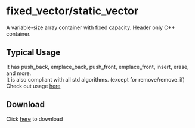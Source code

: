 # fixed_vector/static_vector
A variable-size array container with fixed capacity. Header only C++ container.

## Typical Usage
It has push_back, emplace_back, push_front, emplace_front, insert, erase, and more.\
It is also compliant with all std algorithms. (except for remove/remove_if)\
Check out usage [here](https://godbolt.org/#z:OYLghAFBqd5QCxAYwPYBMCmBRdBLAF1QCcAaPECAMzwBtMA7AQwFtMQByARg9KtQYEAysib0QXACx8BBAKoBnTAAUAHpwAMvAFYTStJg1DIApACYAQuYukl9ZATwDKjdAGFUtAK4sGIMwDspK4AMngMmAByPgBGmMQgAMwAnMmkAA6oCoRODB7evv5BmdmOAmER0SxxCSlpdpgOuUIETMQE%2BT5%2BgbaY9mUMLW0EFVGx8Umptq3tnYU9CjMj4WPVE3UAlLaoXsTI7BzmieHI3lgA1CaJboTxTETEV9gmGgCCRydnmJfX4TlieAAXvEAPq0PCLJ4vd5mY4MU5eC5XNyLLCqfbpAhQt4feFfH4o9KGbEwuEIpHXMTAEiEBAsEnQgiYFjpAxM5EEACe6UYrG%2BABVSOdUSAQNlgSCCOchCTTkwFApzjRVJh0CCAG6NB6XHEBKxvdJeGLg5AgaHnC3nAD0VvOXJ5CnNlq82SM53VYi8mEl3O%2Blv9AauABFzvyrvrXv6XeFgOdMuEmcQA8nA4kQ/yAFThp0W6NutAMRYg%2BOCeIpy3B84FxahrOJCNR12x4iYKjxRj7cvJythswANmzb0bMarAiLLbbLfhfu7adHhalvYH9Zz5zzsfF3vtM67FsrIrFQK3g8jzqb53wVEnHa3vvLlcxxEvVElJ%2BHbtuxHuJF3qfTdYbM8R2rAgQU/b8k3vOcQNrN8gLdFtNWIJQwMTCCU33Ah0FFRD4hQ8CHmRAiSChFch3g2MQJBXDkO9Yik0w7CQBo/C0MI64qPo0iI3SYg8A9JkzXIi0PW8W8eXOFgQXQe4mBMABWCwZXkoM4ItTcfQkqTRCJZBCE5NThSPTTvikzcT0NY08FNVcbXnRZiC8BwSEdYT7KZVReKVPAVTVTVnOICANh1U9kxASSQR0pg9K5CAhC2CLNwgDRgr3NyTD1DLVLckDME8pNlVVDUtRICADz%2BRwAWBYgwQhLFrjDRJsHOcFFmC1d/XC7SmF0/S4oSsyjwgVqCAAOiSjYNlXDLAOTA8FCJBhkUa5qCBZH4QxmiKZNaIUZQCVSyNCgMDzQdJOWGurRriYBwiCoURtG1x7rtFlrswW6GCCqajv9LLbNtejXOOhSrEUhgMAhUQnwU1SVPcvKvPo39/Ruu7gohvKMXq2bLkU0GIfwBRofQWHYYR/L3NQu5tXLNGvuCmDMfRTBMUM0GCch4m2lJlTydyynkZRi1nox1AsdZnHpvx8GuZJsn4YFrzOLYn9y1F9zzmZ7G32lsGLEJqGeYVkMlaTFi6NVyCA2Iemgq18WWbZ36Kxlg25eNvnFbHDzlZ96jMCQ1iaZ/W2PvRzXtcl9m3cN7mYa902fcR83A7wy2Q%2Bt/0p3Qe2o%2Bd3GOdlon5cTim/YXAOg4zr9tRz%2B2mcdnWjr1zmS89uGk4XFOqaFlNkDtxmfYdiWC9b4ujYTzvy6TFXM67fYGFzoeFxHp2pfS2OPan/nk8pqiLep2uf2QMPPob4f843kGt/bnfve7/f/cP5HT41xvR%2BvgGqx66L9PH92d9ebTzNucGIqBPDnGZJiC6K8axXxjvrOOpcQF7y8hpbcRlgQX1Xggl2e5b6T2AbvR%2B6DjKYKijFWBkcm7Rxbm5OyfRmSMClNFfYCoAHII7iQxYPcJztmnCmVAPJj6PBlkGMqWFRQYK1j9QuhD47EIfrwp%2Bld%2BFTk7MIzORcJHzXIbI9yiC25EJNjPc46ibwpnuJIpiMiGByM4dvJRXcVEV3HK2ARnZrF6IlFKexhj8F4yQU40xoCLGCOTFQYgsggpGInoo0JaDZ7Pw8Ro74USYlwOvn9BRKCeG%2B1TteCJAYYjRQANaxMCUXQBJiy6gIPqkyxpTkAVKyYZOyO0mDnDYZgDhm9glAMSaQpM/JzgZhTJ0vOtCx79OMQkupSTNajPGZMrJa9m64zsiwSGNA8KriZCyNkmBkRygVKNc55xXjEGAI6JqZjwmdmgQYfYIJmkVKuTc8wA5%2BznNGt065CgHFuQOaye4xyOIGDORcj5tzmphMaYIp50VvQZMEBAGFXyvm/P%2BTcoFx1QHqlQHgdAcYXQIFeeUiAMElznFUHi/0BKiUksNAoclbyIBLi%2BbS%2BllpGXEtJaykEqKCBUuHjSulhk%2BXMrJUK6JaLOX9m5ZKxZhL%2BWZHSBSlplTcZSrjMI2VmSTz7KReyCF8oFDYoxXc0ByMkX7FFZXZGJQcgCCFBi/sWKLltFxcq4Z5xkbhCUO0B1RYnVZBdQwIU1KuUSsCTaq2/rCzxBFXPURerSi5CFAqvsSr6HHTsvyAA8kGQtkkmCcjiL87%2B8b56BuTSG0CYaM2uqweJb4kalkxp5RaOyIKjknMhYqAAkgwQ0BAh31ThYsgNSbg2pvQs6gYQoR1jond5ZCBBl2jq8OOqUkKCDdutLaGtaa61zv9k2iNQpyoMH%2BOCaqtVIQNSeP62gh6T3oTuEoBtR8F3hoGIegtxbS0sHLZW85AMP3ai/ZgH9yMaAbqjRehN%2B730qqZVWegbQpmf19a4pMqqSUtiSj4rcsijUHSNW8PtYKOS%2BmYGwUM16pGHl8dKBkuTuHKIKXaejfJvK%2BWKgFZapAZRNVFPBnyRV/LsTcIKMT2BRSD3WZLS4mU3ItgILsBglx%2BxSU6aDDQZMW6Ueoya8FbhtwMYFMx2x%2BiFPQmqVw%2B%2BLieNWf44VPyJVHgNVE08UU87tSeaE7J%2BT/mQDKY/uvNTuNNPad032fTslDPGYjP9MzhzaPXHc4xwUwoWMyIcziTjLmzE5fSVJrzwnfMKYkwm4LMmSI1fCxrK%2BMXVxxeIDpr5SXWig0GsCVLjnTOvBo6ayzfHcu2ekfZjjAzamoL9eVgT0nvMidqygZD88Gtrea%2BJkA79L7TKlDNDrmAtNdYS71uSikBvHL5iZ7K7wMugvG8tvLpHJTsaao5krziyuTYq4JxrPm5N%2Bf2y/erlWQtNbBxts%2BEc2unY0%2Bd%2BLB5IeZwgAQBAEIAC0TxRZ4vS6N8zdGeTWaY/luzbGivvD%2B0M/DvHyceehyD9b4WGnV1/UF1nu24fhYRwzGhn92so4uzp9HadaLc9KtjvHBOl7fQo09sbFn3vTdY2R2nTmQkLKW4DlbVXQvg8U8xKXwc007eq/ziHrXjui%2BOp1iXLGMeiKxzjhQ%2BOmqDyJyN1XZPeRTapzNmnc25l5O4z3ZbVvjcbc5%2BnGXBVefW7C7bxXaykfqcd6jy7kuuf0Xd/L734cGa%2B6e4yUn2WDcfYK7Nn7xX5vzMW4z6PyfY8c625btvsPU%2Bm4HiXnB8D7fI%2Bz%2BLq70lkuKSMw9tLfvK8TeZ0Hz7Uptf071y3g3Mee8m4C539CW/Qe94C4d3Bw%2Bs/Zxz91vTE%2B%2Bu3ZBOZGfw2Vfz/V8HzXX3V%2BN4j65qPm/u%2BH5302zUXNxrn33/3Z321PkiyOxFxHwvzHzzwTwLzl09wV2XjLwr0yze2rw10KzD3iW/wB0XyB1WxT0APj2l0k2Bz5yPxQHrgzzP1i0vzf1dwgkL1QOL3PkmmV0cxe37Sr2IMp2X2%2B2eAb3Dy4x/0pnAUgQPwgNN2gVigYNgPP0tCd3OAgDuw2krBSh4L4KywX0DxszfzwPrzpy/wkLMWENkL21NwmmF2izgNUOYLu10JJywLVxwOMLr1ELMPENK1ASsPAJsIC1/ioUHz8UYLOzH26l6i5FcMwNew8MEJr2py13wJqSb3yV/0EOsJt1NweRIKN23w2y0VER0RsRDzI38UcItDwCoAgG62uHOA0HOB/EaOeDnDu3ajdi8AYHBDKT6AMjLhqIDGx2iQAHc38dhQJUAXwvwjBYNzAzBsAAAlFYwtFY8KfkYgTkEcIgbpZAdhRUaY1oqgcxQwYAb4JhNgQQJYw9YneA%2BLa7AmIbXUZ/dwgPCnFIyoj/dI5zf7UBVvagsguPFJIpTsXI2g0oiCco4Q/xGCEYuohogkZo1opMdoysLooJUGXo/owY0xEY/0MY1ASYg8aYkEWY6iC4xYswZYtYjYrYnYvY1AA4o41ondU484hYqBegG4rEWk%2B4kbR4y7Z48GV494OfD4gQwwoQ2vUPUwnXQZdfNzP/YE9vW3cEwomHAAjbbxOUqo9qFQ2o%2BoxotwVEton4DokMLE6pXEvAAY2gIY6eQky0Yk0kljckyk%2BYy4iAJY1Y9YzY0MJkt0fYnpBUdkqUWYrky4nk5hW4gU9mIUpw6Im/G7A2cU4nf3aUr43A7w37cw/wxZIE0g9UvvMEzxLUtnYIkAPU1Ir7eE4eREk0lEloi00ia0%2B/I8bo/WO0h0p08mF0i0N0qYndCkuY6k302k/0hkoM3YkMlksM44jkqM70q43klhO4xMp7YUnTUU9Mx/N4hI/ggwnMrw%2BUnwxUhbLIymYsoonUgXBFCEoIvI0UYVe2JsjQzs4ELQucFKbExSXs/E4Yo00YhACYkcmY8chYycukgM8KCGWMvk7pKUYVTcqpJMi0NQvc6fQ6Wfd4xIz4/jb49/FfP43XZvFUnI582ghpTUw3bUuQ18uVEVNZD8zQ4MbQ7snEvo%2B0oC50kCoksCkkiCscqk6Cv0%2BkwMhC64lhZCpUZitCwuDC8xZw1MlLA8iU/C481/YQz/PwgEos1Uks4oh8uiyEwA9lQ03GJE9itMTi/8iwQCx0gkgS10oS90piT0qCn0iSuCh2RC2S%2B4eS2QRS6aZSrCtSu/Tcc4XHc4LgDMyUgi7Moi3M88/M/ShnSimU8y0E4Asy6iiyylVikCmyr874Di38rigCnivsly3GQS8Csk0cr0ic3ymc6S9cwQOS1ChM9C7c5Mp4yKiwTQ2K%2BKjS4nI8/QnS/U34hUtfCinuTMeiqsl8kAVZFTTEB3Hc7aZLR7Sa7A5I1KtIuagsgyv1alcZHK8LdaqLbGLagakUtSvanEPQg6mU4ikwnwrMtwU5C1aFAFWUQyqitUkyjUis5amgwAu1b0dld1b5PsbFb1QFe640z86KiqjsyhfSKqxymqvigc1yoc9yt/egIwbHEEeIaJQKNqwMiWVUVUMtVQPAFgHwH%2BWIgyXqpS/qi0Pclw%2BGSsDlCokAfgYgcY42a4K1bACAJGjYX5bgqpSwawFwwJCKgzKKo8GKuKhKrSqazw3Skkb636y1AG0wwEoyu8xis3fKkG%2B8/baGg1NFOGz1P5GWlG/1eo2yw6TG0I7Ghypy/s/mwmu0Ymg8Um4Acmym0qGm8KOmrAElUDJmlmlgNmv%2BOIzmsK7mo9A8NgFgZAc6ScxLIasaoMIUHrIanCoUO7DMTcWYjleW3GU6YRC6QeIUUWIUQeawLgQ9bCgcucQWg8EWsWmGCWk2qWmWuW%2B4xWywZWtLMXQatWiwHC%2BI16pI96o62anw3VK6/bFlNlSlaNRVOlN20q9GuyzoyKH2rkHG/2uqjqNyxqljMOiO4gKmmC6c2mlmem%2BOpgRO1mrGtOswQUzO3msq3ukMVQdmKe4a0B56twpKk8lKs846ze9Dflbe03XezVCpbNblY%2Bj2sqn8729m6%2BvG5y4C%2Bq%2B%2B4S0OxgcO8lSO6mqcySmOz%2BuOxm5mv%2By%2BjmwBrc1cEBh/TaOcbO1ATUCAWNQuKBmep/XguB7SvWma0i021BkldB0UTBt8g%2BnNI%2BtighjGiKf%2BzkEhvEsh/iihomh%2BpiJ%2Buhl%2BqOxhvy2OhmhO9h5O/R0K9KZSm0bO5kPOi6Muhe4u0u6/BeiuxKI8auo8Wu/keu1cRu/OluqBdPdugfKaSwLuwyHu/mucCBhWqwaemBvC/a1e08/WxRv1QjCGkE8LNR5ijlTFQ%2Bqy1cE%2BjW3RmI1Ogxv20hgOzaIO4c6hsmqx1%2B6OqBFhhxn%2BpxlOqhVxkGdxq0Tx3O/O3xyfCwfx8fIJ2GSusqsJ4ECJqJtyGJ5upJ1uhJsBJJzu7u8usBt/bZERsR6aCRvJqRl6mR3Ww6pBje6ELegqjbdVLB98kq/B0%2Br25owx3i4xgm0x4O8x0USxim6xhh2C9q1AOXecvVDVN5SZv6ZS3HXHSRw8lewipfeRkQ95pR8p0s1R/VN8%2BptyRp783Rv820jp2%2BtyBqqhx%2Bmh5%2BgZ2xhFpF2MfY75tF9OtxzOjxljHO7xgu9JkulZxZ5ZtGo8XHLuzZzAbZw9PZiADulJw55eRJrgw9LFnFzS6Rgp/Fow4pr6%2BfI2/6z5EpjfYG4y2203Kg%2B1y26GuDBNRdTNS5AGj1H5L1AFKl46Gl8qs%2Boh1p4F2q8hu%2Bsx1lix9l/pmx%2BFj%2B/YL%2BthpO8Z/%2BQVqZzOmCJgHdFk8INEDafLe4ayC%2Bp9FEeRp4CAD1gQTW67Q9JEgtvKFstExNQt9s9Qro8N/GwO8Fnpj05q7ymkxN8KZGCGKUcId0AEIjak9FisaZ2Z8VhZ2/CwJtiBlJtZ6VldtdzduV4EXHNdjYJVlVwyNVjV1dpePKLVl6c9ndlJs5hendjJkMfuljQe8WtwSW6W/1ietJ0BqBwyNQ5dtMp93Ch5p5t6opwl2nM2u1i26sp1%2BD1as9FNPfbUGtjtDR3B7RgFzEi%2B4h9poxzpt2lljyqFuNmFzlkdoZ5N1hxxtNlxzNjF7N4eXN/YtdotxYEt5AMt%2BqCtusydat/9XIOt1Mht%2Bojj5Ec0pMSTn7PurtwjkF4jwciFmN0ULysSnyrlwMsdxFxNKd8EGdhYudvcZSs9k5ywNd69hKW9y99dpZh9xZ0DotrJ3GFwgDlW5g4D0GUD1w766agTolt4WD7Kz58LRDhihD2dVDx1d14TltHBrRv5vd4NwFlpqhbt0F3tqN1TsjkAaF%2Bht%2BphmjzAFN%2Bjjh9mkztTFj1eNj/Nuzzj1oRwHj0Qct5fKtjD0TzpcTiAWTs01smThrjtlLyaRTiNkxnL/tzywdzT4d9%2B0dhNcd/T0SflVcqrh4y0czrg6wKz%2BJ7V457byzuz05v9x94759y54R2DG5tydznJqwTzsfbzxSXz2BoDEtMtCtTAKtN4OyKDH8FDt1%2BeDD69chO8TDsVLtE8XtC1wdc4FdHdCdF9f7wboNGL0NOL5tDtBH3dddRYLdVdPdeUA9aH49adBNQHwLH8EHt/CqPAKqUEEaZaF9OgInPF5KglwLmDoG0Lm2y2iLla2gmDIHtNDDgNhlVjvNtt5tzCbj3j5EdrpqITrHrr2SHrvr6T6X1QS0gWhThlojpl46UjkSlq8S7Thb%2BeJbydlbozy49bszljM6fZw7i9tETu6znV9GHbuzs5zcLFwDrzwJpz87sD3F57V4d7kDMDb7iDX7snv1W1L8b9KnpPRDXuFDYntniDwpxBs14l0pjDFRlALDQKMWZQtznR38vzl/ORrnwGgvtBsL23EjQl6o5L9ovRzh8XlMKb8jvpyjhN%2Bbw3d0bzH%2BBgJb4jDW/Y7HIKyx%2B34ByvkMJaWBxzWET4REYNtwKsi8tfvEDfgkVc2FVfskfEZEBgHweIayBkXf8kTfpwByTAVgBkN4BMMtL33UXGOruMPiUsBiOcconNnmy5QFhWgKwYgN3zmgu5qSCgV8iQAprRQEADqUAREDID/kJEgAogFykwBTQ9Qb%2BNAByWRBSdN%2BUnMABwHOCkDww1XQ9P6EboEDrgJAw4PJDcAMAKBfVKjPmkBi3pKo96RnnVASxgJ5Q1kdyI5CaACBVwuRBMEKC4BGY7knmItltC4CkAzApARIKQEkDVdDIEgwQFIJkGrQccRgdgYJRjBPRMsLydlKk0CQ8sTBoKMwZSm4aWD9BwAawc8hhqUpEgh6XiAmHiCF4jAWfIwUYFGiA8rBcTBVoeisFVMYkFg2esdCsFBDHBT0dPAqyFChDDIng3/j4OAB%2BC3Kxg4XsEKSZhD4huQwoYkKiHRMWMK1BMC%2BjWjpBT2UAhYjAJAAEB5iCgEWiwAyEa43kYEaLt4OqEJQABkvTAYqmwFbQ1C3wW0GYEoFZQPBP/RMBkOmFeDAovQwwZtzqGXEGhCgEgCKiWGBI0hsw7YfkzeAcAtgtATgPJF4B%2BAOAWgUgKgE4BuBrA1gYUDsD2DlVYQPAUgAQE0BHCtgZSEAPJGSCjRkgkgMwMkA0ABA%2BwAADnkgaBJAkItICcI4CSBzhnw64ZwF4AwCNA7wz4VsDgCwAYAiATbCyDoDxByAlANAISPoAJA5QRgLgFCIxFYB1Q1kTAAADU8AmAcYoWnJycA3hNAWgImBgHqtkRMQcIG0E5BcjeAZIvkoWj6KijLhvALAKBiMDiBZRpAfAC2CaCagYByovKI0B3QHArhXg%2BEVcPBAxAvwOxDwFgDFHvC%2BILAMUVsCoAGAbkLItkRyMYCWj%2BAggEQGIHYBSAZAggRQCoHUDKjdAiggwEYBQD3DLA%2BgPADEBgGQAtgwiAYJqNxyohgwpgKBmYBaK45C0iQGKlQHSCsjcxXHFpLjl4iItvMuOMQLQELGGAcgg2NMEwHQDoBiMioEsaqEMDNcYqAAdUrFdi8oTQrpLjk7GtcCAFY8EMAB0yDjhxuOAAI5eAxAXYgKLjnQAPASxfED0MgE5BdiiYTAY0KqFxwJjmaQIEtrW0HGtD7gwYMwF2IqjJi%2BgZxQcSwAhBNglxjQAwLXFyAtjOxD4hUDGAPZ78sAS4vAMhC7GeB0AyYrkPQFxzDjgJSEWgKgAbF7iGR7QOcVWMHEth0AvRGSIIGfGnAPxrKBscJUHHZBxxkEgQEHBE6ES8AxE0sdsgtCESmh1kEcVd2ID2iSSwYeSF2IUDjFCAyABAM%2BKoC5teRXYjCa2F7GwsuxEMXHL0RdAM1BxPITCR2MnGkS8IuQNEUwlEF%2BAIArgOYH4EUGhAVgVQGoHoAw7aSjJ8XBgKMAMkTBFBDQdSUMFmCeAugegGyQMDsnLBKg4wBINZKWAmSvJwwCyR5IkBbANhuwfYIFP0CnCkRyom4WQNUDgi%2BwuOPsOoKpGxgaRo0DQGlPUK4BCAP4I4F3V4AfDZRk0UgD8KhHhSERvAG0X2ESCjRgRXALgCkDMCSANAUIqqaoIuFXDopaIkABiIKlaBsReIiAEgGmJjoSRoqckfEEiB8hOAsU%2BKYlMwwXE4q1U9KVcNVDZS%2BI2ERQe6OECiBxAPoraf6LUDIjgxpAcYl%2BHSC2iypZw0gO1N4DRTC0O6MdJyRmkJSkpoYlKfJDSkZSIAHgcaQxFeEbB8pWIrYAgEf5YAEg90eEYiNIA2jEgCNAIBoHBFxTQRfwyQMkFhlBAbpKIjgF1J6lAzipIAJqWlPkjwzkgrw1GfJCkAhjOAiQSKR1NRGYjCpxwzgGYFpm3T6ZvUr4aQDInOBJAQAA)

## Download
Click [here](https://minhaskamal.github.io/DownGit/#/home?url=https://github.com/WillisMedwell/fixed_vector-static_vector/blob/main/fixed_vector.hpp) to download
